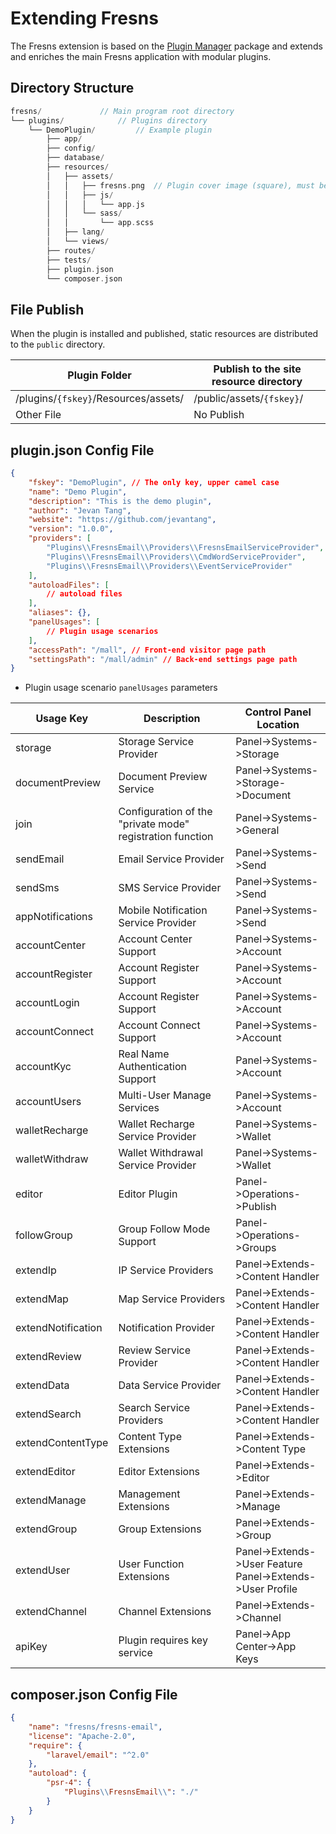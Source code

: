 # Extending Fresns

The Fresns extension is based on the [Plugin Manager](https://pm.fresns.org/) package and extends and enriches the main Fresns application with modular plugins.

## Directory Structure

```php
fresns/             // Main program root directory
└── plugins/            // Plugins directory
    └── DemoPlugin/         // Example plugin
        ├── app/
        ├── config/
        ├── database/
        ├── resources/
        │   ├── assets/
        │   │   ├── fresns.png  // Plugin cover image (square), must be present and fixed in position
        │   │   ├── js/
        │   │   │   └── app.js
        │   │   └── sass/
        │   │       └── app.scss
        │   ├── lang/
        │   └── views/
        ├── routes/
        ├── tests/
        ├── plugin.json
        └── composer.json
```

## File Publish

When the plugin is installed and published, static resources are distributed to the `public` directory.

| Plugin Folder | Publish to the site resource directory |
| --- | --- |
| /plugins/`{fskey}`/Resources/assets/ | /public/assets/`{fskey}`/ |
| Other File | No Publish |

## plugin.json Config File

```json
{
    "fskey": "DemoPlugin", // The only key, upper camel case
    "name": "Demo Plugin",
    "description": "This is the demo plugin",
    "author": "Jevan Tang",
    "website": "https://github.com/jevantang",
    "version": "1.0.0",
    "providers": [
        "Plugins\\FresnsEmail\\Providers\\FresnsEmailServiceProvider",
        "Plugins\\FresnsEmail\\Providers\\CmdWordServiceProvider",
        "Plugins\\FresnsEmail\\Providers\\EventServiceProvider"
    ],
    "autoloadFiles": [
        // autoload files
    ],
    "aliases": {},
    "panelUsages": [
        // Plugin usage scenarios
    ],
    "accessPath": "/mall", // Front-end visitor page path
    "settingsPath": "/mall/admin" // Back-end settings page path
}
```

- Plugin usage scenario `panelUsages` parameters

| Usage Key | Description | Control Panel Location |
| --- | --- | ---|
| storage | Storage Service Provider | Panel->Systems->Storage |
| documentPreview | Document Preview Service | Panel->Systems->Storage->Document |
| join | Configuration of the "private mode" registration function | Panel->Systems->General |
| sendEmail | Email Service Provider | Panel->Systems->Send |
| sendSms | SMS Service Provider | Panel->Systems->Send |
| appNotifications | Mobile Notification Service Provider | Panel->Systems->Send |
| accountCenter | Account Center Support | Panel->Systems->Account |
| accountRegister | Account Register Support | Panel->Systems->Account |
| accountLogin | Account Register Support | Panel->Systems->Account |
| accountConnect | Account Connect Support | Panel->Systems->Account |
| accountKyc | Real Name Authentication Support | Panel->Systems->Account |
| accountUsers | Multi-User Manage Services | Panel->Systems->Account |
| walletRecharge | Wallet Recharge Service Provider | Panel->Systems->Wallet |
| walletWithdraw | Wallet Withdrawal Service Provider | Panel->Systems->Wallet |
| editor | Editor Plugin | Panel->Operations->Publish |
| followGroup | Group Follow Mode Support | Panel->Operations->Groups |
| extendIp | IP Service Providers | Panel->Extends->Content Handler |
| extendMap | Map Service Providers | Panel->Extends->Content Handler |
| extendNotification | Notification Provider | Panel->Extends->Content Handler |
| extendReview | Review Service Provider | Panel->Extends->Content Handler |
| extendData | Data Service Provider | Panel->Extends->Content Handler |
| extendSearch | Search Service Providers | Panel->Extends->Content Handler |
| extendContentType | Content Type Extensions | Panel->Extends->Content Type |
| extendEditor | Editor Extensions | Panel->Extends->Editor |
| extendManage | Management Extensions | Panel->Extends->Manage |
| extendGroup | Group Extensions | Panel->Extends->Group |
| extendUser | User Function Extensions | Panel->Extends->User Feature<br>Panel->Extends->User Profile |
| extendChannel | Channel Extensions | Panel->Extends->Channel |
| apiKey | Plugin requires key service | Panel->App Center->App Keys |

## composer.json Config File

```json
{
    "name": "fresns/fresns-email",
    "license": "Apache-2.0",
    "require": {
        "laravel/email": "^2.0"
    },
    "autoload": {
        "psr-4": {
            "Plugins\\FresnsEmail\\": "./"
        }
    }
}
```
